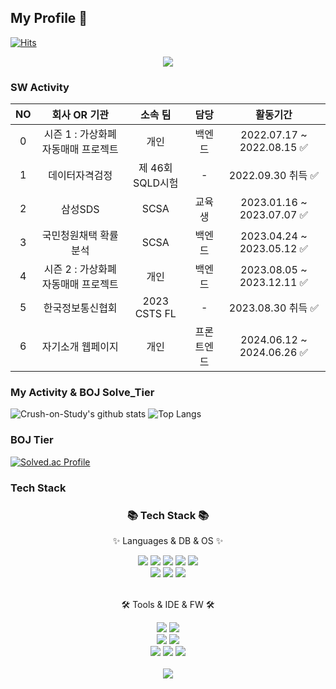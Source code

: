 ## My Profile 👋
[![Hits](https://hits.seeyoufarm.com/api/count/incr/badge.svg?url=https%3A%2F%2Fgithub.com%2FCrush-on-Study&count_bg=%23090909&title_bg=%230FDB44&icon=&icon_color=%23E7E7E7&title=hits&edge_flat=false)](https://hits.seeyoufarm.com)
<div align=center>
  <img src="https://capsule-render.vercel.app/api?type=waving&color=auto&height=200&section=header&text=아직 어설픈 SW꿈나무&fontSize=90" />
</div>

### SW Activity
| NO  | 회사 OR 기관 | 소속 팀 | 담당 |  활동기간 |
| :-----: | :-----: | :-----: | :-----: | :-----: |
|0| 시즌 1 : 가상화폐 자동매매 프로젝트 | 개인 | 백엔드 | 2022.07.17 ~ 2022.08.15 ✅ |
|1| 데이터자격검정 | 제 46회 SQLD시험 | - | 2022.09.30 취득 ✅ |
|2| 삼성SDS | SCSA | 교육생 | 2023.01.16 ~  2023.07.07 ✅ |
|3| 국민청원채택 확률분석 | SCSA | 백엔드 | 2023.04.24 ~  2023.05.12 ✅ |
|4| 시즌 2 : 가상화폐 자동매매 프로젝트 | 개인 | 백엔드 | 2023.08.05 ~ 2023.12.11 ✅|
|5| 한국정보통신협회 | 2023 CSTS FL | - | 2023.08.30 취득 ✅ |
|6| 자기소개 웹페이지 | 개인 | 프론트엔드 | 2024.06.12 ~ 2024.06.26 ✅ |



### My Activity & BOJ Solve_Tier
![Crush-on-Study's github stats](https://github-readme-stats.vercel.app/api?username=Crush-on-Study&show_icons=true&theme=radical)
![Top Langs](https://github-readme-stats.vercel.app/api/top-langs/?username=Crush-on-Study&layout=compact&theme=tokyonight)

### BOJ Tier
[![Solved.ac Profile](http://mazassumnida.wtf/api/v2/generate_badge?boj=zkuths12)](https://solved.ac/zkuths12/)

### Tech Stack
<div align=center>
	<h3>📚 Tech Stack 📚</h3>
	<p>✨ Languages & DB & OS ✨</p>
</div>
<div align="center">
  <img src="https://img.shields.io/badge/Python-3766AB?style=flat-square&logo=Python&logoColor=white" />
  <img src="https://img.shields.io/badge/C++-00599C?style=flat-square&logo=C%2B%2B&logoColor=white" />
	<img src="https://img.shields.io/badge/HTML5-E34F26?style=flat&logo=HTML5&logoColor=white" />
	<img src="https://img.shields.io/badge/CSS3-1572B6?style=flat&logo=CSS3&logoColor=white" />
	<img src="https://img.shields.io/badge/JavaScript-F7DF1E?style=flat&logo=JavaScript&logoColor=white" />
  <br>
  <img src="https://img.shields.io/badge/MySQL-4479A1?style=flat&logo=MySQL&logoColor=white" />
<img src="https://img.shields.io/badge/react-61DAFB?style=for-the-badge&logo=react&logoColor=black">
	<img src="https://img.shields.io/badge/node.js-339933?style=for-the-badge&logo=Node.js&logoColor=white">
</div>

<br>
<div align=center>
	<p>🛠 Tools & IDE & FW 🛠</p>
</div>
<div align=center>
	<img src="https://img.shields.io/badge/Visual%20Studio%20Code-007ACC?style=flat&logo=VisualStudioCode&logoColor=white" />
  <img src="https://img.shields.io/badge/PyCharm-000000?style=flat-square&logo=PyCharm&logoColor=white" />
	<br>
	<img src="https://img.shields.io/badge/django-092E20?style=for-the-badge&logo=django&logoColor=white">
  <img src="https://img.shields.io/badge/Bootstrap-7952B3?style=flat&logo=Bootstrap&logoColor=white" />
  <br>
	<img src="https://img.shields.io/badge/amazonaws-232F3E?style=for-the-badge&logo=amazonaws&logoColor=white">
	<img src="https://img.shields.io/badge/GitHub-181717?style=flat&logo=GitHub&logoColor=white" />
  <img src="https://img.shields.io/badge/Git-F05032?style=flat-square&logo=Git&logoColor=white" />
</div>
<br>

<div align=center>
  <img src="https://capsule-render.vercel.app/api?type=waving&color=auto&height=200&section=header&text=그래도 꾸준히 한다!&fontSize=90" />
</div>
